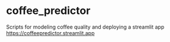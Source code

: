 # coffee_predictor
Scripts for modeling coffee quality and deploying a streamlit app
https://coffeepredictor.streamlit.app
